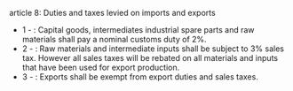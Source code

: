article 8: Duties and taxes levied on imports and exports 

<ul>
			<li>1 - : Capital goods, intermediates industrial spare parts and raw materials shall pay a nominal customs duty of 2%.<ul>
			</ul></li>			<li>2 - : Raw materials and intermediate inputs shall be subject to 3% sales tax. However all sales taxes will be rebated on all materials and inputs that have been used for export production. <ul>
			</ul></li>			<li>3 - : Exports shall be exempt from export duties and sales taxes. <ul>
			</ul></li></ul>